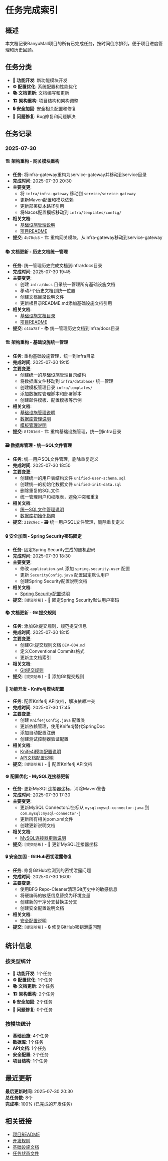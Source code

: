 # 任务完成索引

## 概述

本文档记录BanyuMall项目的所有已完成任务，按时间倒序排列，便于项目进度管理和历史回顾。

## 任务分类

- **🔧 功能开发**: 新功能模块开发
- **⚙️ 配置优化**: 系统配置和性能优化
- **📚 文档更新**: 文档编写和更新
- **🏗️ 架构重构**: 项目结构和架构调整
- **🔒 安全加固**: 安全相关配置和修复
- **🐛 问题修复**: Bug修复和问题解决

## 任务记录

### 2025-07-30

#### 🏗️ 架构重构 - 网关模块重构
- **任务**: 将infra-gateway重构为service-gateway并移动到service目录
- **完成时间**: 2025-07-30 20:30
- **主要变更**:
  - 将 `infra/infra-gateway` 移动到 `service/service-gateway`
  - 更新Maven配置和模块依赖
  - 更新部署脚本路径引用
  - 将Nacos配置模板移动到 `infra/templates/config/`
- **相关文档**: 
  - [基础设施管理说明](./infra/README.md)
  - [项目README](./readme.md)
- **提交**: `4b70cb3` - 🏗️ 重构网关模块，从infra-gateway移动到service-gateway

#### 📚 文档更新 - 历史文档统一管理
- **任务**: 统一管理历史完成文档到infra/docs目录
- **完成时间**: 2025-07-30 19:45
- **主要变更**:
  - 创建 `infra/docs` 目录统一管理所有基础设施文档
  - 移动7个历史文档到统一位置
  - 创建文档目录说明文件
  - 更新根目录README.md添加基础设施文档引用
- **相关文档**: 
  - [基础设施文档目录](./infra/docs/README.md)
  - [项目README](./readme.md)
- **提交**: `c44a78f` - 📚 统一管理历史文档到infra/docs目录

#### 🏗️ 架构重构 - 基础设施统一管理
- **任务**: 重构基础设施管理，统一到infra目录
- **完成时间**: 2025-07-30 19:15
- **主要变更**:
  - 创建统一的基础设施管理目录结构
  - 将数据库文件移动到 `infra/database/` 统一管理
  - 创建模板管理目录 `infra/templates/`
  - 添加数据库管理脚本和部署脚本
  - 创建邮件模板、配置模板等示例
- **相关文档**: 
  - [基础设施管理说明](./infra/README.md)
  - [数据库管理说明](./infra/database/README.md)
  - [模板管理说明](./infra/templates/README.md)
- **提交**: `8f201dd` - 🏗️ 重构基础设施管理，统一到infra目录

#### 🗃️ 数据库管理 - 统一SQL文件管理
- **任务**: 统一用户SQL文件管理，删除重复定义
- **完成时间**: 2025-07-30 18:50
- **主要变更**:
  - 创建统一的用户表结构文件 `unified-user-schema.sql`
  - 创建统一的初始化数据文件 `unified-init-data.sql`
  - 删除重复的SQL文件
  - 统一管理用户和权限表，避免冲突和重复
- **相关文档**: 
  - [统一SQL文件管理说明](./infra/docs/UNIFIED-SQL-MANAGEMENT.md)
  - [数据库初始化指南](./infra/docs/DATABASE-INIT-GUIDE.md)
- **提交**: `218c9ec` - 🗃️ 统一用户SQL文件管理，删除重复定义

#### 🔒 安全加固 - Spring Security密码固定
- **任务**: 固定Spring Security生成的随机密码
- **完成时间**: 2025-07-30 18:30
- **主要变更**:
  - 修改 `application.yml` 添加 `spring.security.user` 配置
  - 更新 `SecurityConfig.java` 配置固定默认用户
  - 创建Spring Security配置说明文档
- **相关文档**: 
  - [Spring Security配置说明](./infra/docs/SPRING-SECURITY-SETUP.md)
- **提交**: `[提交哈希]` - 🔐 固定Spring Security默认用户密码

#### 📚 文档更新 - Git提交规则
- **任务**: 添加Git提交规则，规范提交信息
- **完成时间**: 2025-07-30 18:15
- **主要变更**:
  - 创建Git提交规则文档 `DEV-004.md`
  - 定义Conventional Commits格式
  - 更新主文档索引
- **相关文档**: 
  - [Git提交规则](./.docs/RULES/DEV-004.md)
- **提交**: `[提交哈希]` - 📝 添加Git提交规则

#### 🔧 功能开发 - Knife4j模块配置
- **任务**: 配置Knife4j API文档，解决依赖冲突
- **完成时间**: 2025-07-30 17:45
- **主要变更**:
  - 创建 `Knife4jConfig.java` 配置类
  - 更新依赖管理，使用Knife4j替代SpringDoc
  - 添加自动配置注册
  - 创建测试控制器验证配置
- **相关文档**: 
  - [Knife4j模块配置说明](./infra/docs/KNIFE4J-MODULE-SETUP.md)
  - [API文档配置说明](./infra/docs/API-DOCS-SETUP.md)
- **提交**: `[提交哈希]` - 📖 配置Knife4j API文档

#### ⚙️ 配置优化 - MySQL连接器更新
- **任务**: 更新MySQL连接器坐标，消除Maven警告
- **完成时间**: 2025-07-30 17:30
- **主要变更**:
  - 更新MySQL Connector/J坐标从 `mysql:mysql-connector-java` 到 `com.mysql:mysql-connector-j`
  - 更新所有相关pom.xml文件
  - 创建更新说明文档
- **相关文档**: 
  - [MySQL连接器更新说明](./infra/docs/MYSQL-CONNECTOR-UPDATE.md)
- **提交**: `[提交哈希]` - 🔧 更新MySQL连接器坐标

#### 🔒 安全加固 - GitHub密钥泄露修复
- **任务**: 修复GitHub检测到的密钥泄露问题
- **完成时间**: 2025-07-30 16:00
- **主要变更**:
  - 使用BFG Repo-Cleaner清理Git历史中的敏感信息
  - 将硬编码的敏感信息替换为环境变量
  - 创建新的干净分支替换主分支
  - 创建安全配置说明文档
- **相关文档**: 
  - [安全配置说明](./infra/docs/SECURITY-SETUP.md)
- **提交**: `[提交哈希]` - 🔒 修复GitHub密钥泄露问题

## 统计信息

### 按类型统计
- **🔧 功能开发**: 1个任务
- **⚙️ 配置优化**: 1个任务
- **📚 文档更新**: 2个任务
- **🏗️ 架构重构**: 2个任务
- **🔒 安全加固**: 2个任务
- **🐛 问题修复**: 0个任务

### 按模块统计
- **基础设施**: 4个任务
- **数据库**: 1个任务
- **API文档**: 1个任务
- **安全配置**: 2个任务
- **项目结构**: 1个任务

## 最近更新

**最后更新时间**: 2025-07-30 20:30  
**总任务数**: 8个  
**完成率**: 100% (已完成的开发任务)

## 相关链接

- [项目README](./readme.md)
- [开发规则](./.docs/RULES/)
- [基础设施文档](./infra/docs/)
- [任务状态文件](./.docs/TEMP/) 